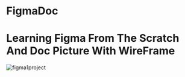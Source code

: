 # FigmaDoc
# Learning Figma From The Scratch And Doc Picture With WireFrame

![figma1project](https://user-images.githubusercontent.com/107635975/220277304-ba6769f5-227a-4dd6-a452-4680beec6abe.png)
